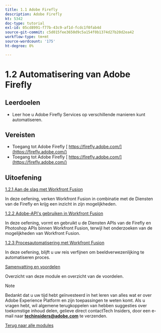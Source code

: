 ```yaml
---
title: 1.1 Adobe Firefly
description: Adobe Firefly
kt: 5342
doc-type: tutorial
exl-id: 05cd8991-f77b-43c9-af1d-fcdc1f0fab4d
source-git-commit: c5d015fee3650d9c5a154f0b1374d27b20d2ea42
workflow-type: tm+mt
source-wordcount: '175'
ht-degree: 0%

---
```


# 1.2 Automatisering van Adobe Firefly

## Leerdoelen

- Leer hoe u Adobe Firefly Services op verschillende manieren kunt automatiseren.

## Vereisten

- Toegang tot Adobe Firefly [ https://firefly.adobe.com/](https://firefly.adobe.com/)
- Toegang tot Adobe Firefly [ https://firefly.adobe.com/](https://firefly.adobe.com/)

## Uitoefening

[1.2.1 Aan de slag met Workfront Fusion](./ex1.md)

In deze oefening, verken Workfront Fusion in combinatie met de Diensten van de Firefly en krijg een inzicht in zijn mogelijkheden.

[1.2.2 Adobe-API&#39;s gebruiken in Workfront Fusion](./ex2.md)

In deze oefening, vormt en gebruikt u de Diensten APIs van de Firefly en Photoshop APIs binnen Workfront Fusion, terwijl het onderzoeken van de mogelijkheden van Workfront Fusion.

[1.2.3 Procesautomatisering met Workfront Fusion](./ex3.md)

In deze oefening, blijft u uw reis verfijnen om beeldverwezenlijking te automatiseren proces.

[Samenvatting en voordelen](./summary.md)

Overzicht van deze module en overzicht van de voordelen.

>[!NOTE]
>
>Bedankt dat u uw tijd hebt geïnvesteerd in het leren van alles wat er over Adobe Experience Platform en zijn toepassingen te weten komt. Als u vragen hebt, wil algemene terugkoppelen van hebben suggesties over toekomstige inhoud delen, gelieve direct contactTech Insiders, door een e-mail naar **techinsiders@adobe.com** te verzenden.

[Terug naar alle modules](../../../overview.md)
